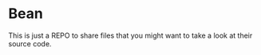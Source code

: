# Bean
This is just a REPO to share files that you might want to take a look at their source code. 
